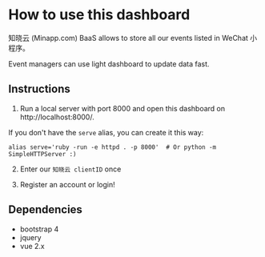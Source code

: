 # How to use this dashboard

知晓云 (Minapp.com) BaaS allows to store all our events listed in WeChat 小程序。

Event managers can use light dashboard to update data fast.

## Instructions

1. Run a local server with port 8000 and open this dashboard on http://localhost:8000/.

If you don't have the `serve` alias, you can create it this way:

`alias serve='ruby -run -e httpd . -p 8000'  # Or python -m SimpleHTTPServer :)`

2. Enter our `知晓云 clientID` once

3. Register an account or login!


## Dependencies

- bootstrap 4
- jquery
- vue 2.x
